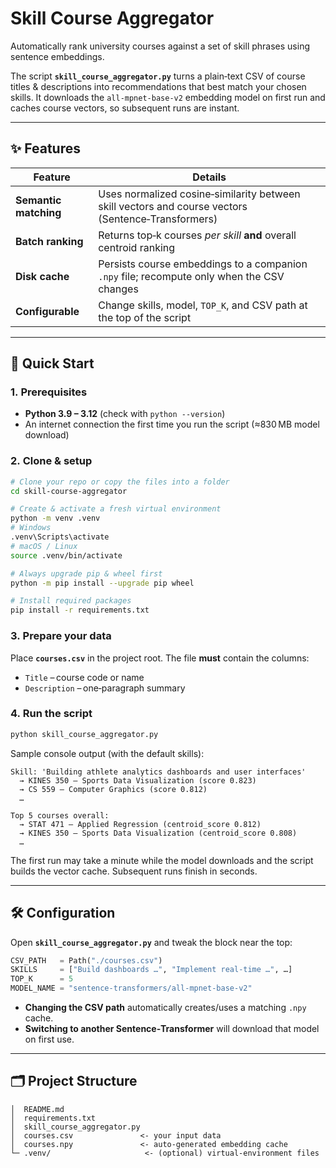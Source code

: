 # Skill Course Aggregator

Automatically rank university courses against a set of skill phrases using sentence embeddings.

The script **`skill_course_aggregator.py`** turns a plain‑text CSV of course titles & descriptions into recommendations that best match your chosen skills. It downloads the `all‑mpnet‑base‑v2` embedding model on first run and caches course vectors, so subsequent runs are instant.

---

## ✨ Features

| Feature | Details |
|---------|---------|
| **Semantic matching** | Uses normalized cosine‑similarity between skill vectors and course vectors (Sentence‑Transformers) |
| **Batch ranking** | Returns top‑k courses _per skill_ **and** overall centroid ranking |
| **Disk cache** | Persists course embeddings to a companion `.npy` file; recompute only when the CSV changes |
| **Configurable** | Change skills, model, `TOP_K`, and CSV path at the top of the script |

---

## 🚀 Quick Start

### 1. Prerequisites

* **Python 3.9 – 3.12** (check with `python --version`)
* An internet connection the first time you run the script (≈830 MB model download)

### 2. Clone & setup

```bash
# Clone your repo or copy the files into a folder
cd skill‑course‑aggregator

# Create & activate a fresh virtual environment
python -m venv .venv
# Windows
.venv\Scripts\activate
# macOS / Linux
source .venv/bin/activate

# Always upgrade pip & wheel first
python -m pip install --upgrade pip wheel

# Install required packages
pip install -r requirements.txt
```

### 3. Prepare your data

Place **`courses.csv`** in the project root. The file **must** contain the columns:

* `Title` – course code or name
* `Description` – one‑paragraph summary

### 4. Run the script

```bash
python skill_course_aggregator.py
```

Sample console output (with the default skills):

```
Skill: 'Building athlete analytics dashboards and user interfaces'
  → KINES 350 – Sports Data Visualization (score 0.823)
  → CS 559 – Computer Graphics (score 0.812)
  …

Top 5 courses overall:
  → STAT 471 – Applied Regression (centroid_score 0.812)
  → KINES 350 – Sports Data Visualization (centroid_score 0.808)
  …
```

The first run may take a minute while the model downloads and the script builds the vector cache. Subsequent runs finish in seconds.

---

## 🛠 Configuration

Open **`skill_course_aggregator.py`** and tweak the block near the top:

```python
CSV_PATH   = Path("./courses.csv")
SKILLS     = ["Build dashboards …", "Implement real‑time …", …]
TOP_K      = 5
MODEL_NAME = "sentence-transformers/all-mpnet-base-v2"
```

* **Changing the CSV path** automatically creates/uses a matching `.npy` cache.
* **Switching to another Sentence‑Transformer** will download that model on first use.

---

## 🗂 Project Structure

```
│  README.md
│  requirements.txt
│  skill_course_aggregator.py
│  courses.csv               <- your input data
│  courses.npy               <- auto‑generated embedding cache
└─ .venv/                     <- (optional) virtual‑environment files
```
